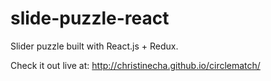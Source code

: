 # slide-puzzle-react
Slider puzzle built with React.js + Redux.

Check it out live at: http://christinecha.github.io/circlematch/
